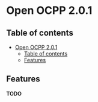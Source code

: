 # Open OCPP 2.0.1

## Table of contents

- [Open OCPP 2.0.1](#open-ocpp-2.0.1)
  - [Table of contents](#table-of-contents)
  - [Features](#features)

## Features

**TODO**
